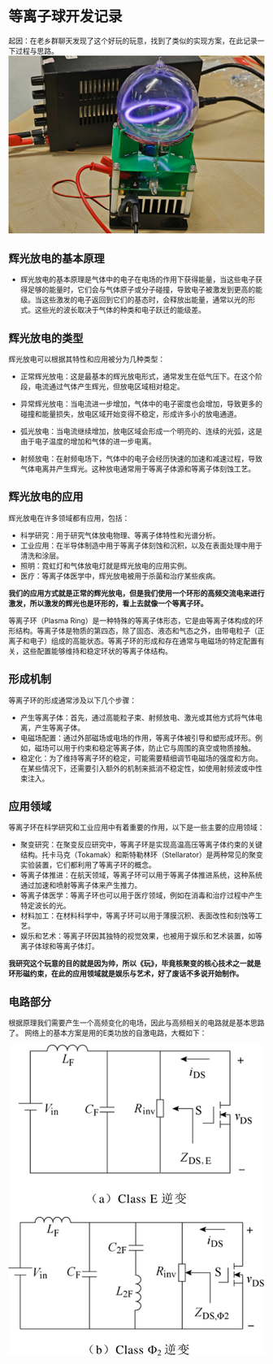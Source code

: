# 等离子球开发记录

起因：在老乡群聊天发现了这个好玩的玩意，找到了类似的实现方案，在此记录一下过程与思路。
![Alt text](pic\cover-1.jpg)

## 辉光放电的基本原理

- 辉光放电的基本原理是气体中的电子在电场的作用下获得能量，当这些电子获得足够的能量时，它们会与气体原子或分子碰撞，导致电子被激发到更高的能级。当这些激发的电子返回到它们的基态时，会释放出能量，通常以光的形式。这些光的波长取决于气体的种类和电子跃迁的能级差。

## 辉光放电的类型

辉光放电可以根据其特性和应用被分为几种类型：

- 正常辉光放电：这是最基本的辉光放电形式，通常发生在低气压下。在这个阶段，电流通过气体产生辉光，但放电区域相对稳定。

- 异常辉光放电：当电流进一步增加，气体中的电子密度也会增加，导致更多的碰撞和能量损失，放电区域开始变得不稳定，形成许多小的放电通道。

- 弧光放电：当电流继续增加，放电区域会形成一个明亮的、连续的光弧，这是由于电子温度的增加和气体的进一步电离。

- 射频放电：在射频电场下，气体中的电子会经历快速的加速和减速过程，导致气体电离并产生辉光。这种放电通常用于等离子体源和等离子体刻蚀工艺。

## 辉光放电的应用

辉光放电在许多领域都有应用，包括：

- 科学研究：用于研究气体放电物理、等离子体特性和光谱分析。
- 工业应用：在半导体制造中用于等离子体刻蚀和沉积，以及在表面处理中用于清洗和涂层。
- 照明：霓虹灯和气体放电灯就是辉光放电的应用实例。
- 医疗：等离子体医学中，辉光放电被用于杀菌和治疗某些疾病。

**我们的应用方式就是正常的辉光放电，但是我们使用一个环形的高频交流电来进行激发，所以激发的辉光也是环形的，看上去就像一个等离子环。**

等离子环（Plasma Ring）是一种特殊的等离子体形态，它是由等离子体构成的环形结构。等离子体是物质的第四态，除了固态、液态和气态之外，由带电粒子（正离子和电子）组成的高能状态。等离子环的形成和存在通常与电磁场的特定配置有关，这些配置能够维持和稳定环状的等离子体结构。

## 形成机制

等离子环的形成通常涉及以下几个步骤：

- 产生等离子体：首先，通过高能粒子束、射频放电、激光或其他方式将气体电离，产生等离子体。
- 电磁场配置：通过外部磁场或电场的作用，等离子体被引导和塑形成环形。例如，磁场可以用于约束和稳定等离子体，防止它与周围的真空或物质接触。
- 稳定化：为了维持等离子环的稳定，可能需要精细调节电磁场的强度和方向。在某些情况下，还需要引入额外的机制来抵消不稳定性，如使用射频波或中性束注入。

## 应用领域

等离子环在科学研究和工业应用中有着重要的作用，以下是一些主要的应用领域：

- 聚变研究：在聚变反应研究中，等离子环是实现高温高压等离子体约束的关键结构。托卡马克（Tokamak）和斯特勒林环（Stellarator）是两种常见的聚变实验装置，它们都利用了等离子环的概念。
- 等离子体推进：在航天领域，等离子环可以用于等离子体推进系统，这种系统通过加速和喷射等离子体来产生推力。
- 等离子体医学：等离子环也可以用于医疗领域，例如在消毒和治疗过程中产生特定波长的光。
- 材料加工：在材料科学中，等离子环可以用于薄膜沉积、表面改性和刻蚀等工艺。
- 娱乐和艺术：等离子环因其独特的视觉效果，也被用于娱乐和艺术装置，如等离子体球和等离子体灯。

**我研究这个玩意的目的就是因为帅，所以《玩》，毕竟核聚变的核心技术之一就是环形磁约束，在此的应用领域就是娱乐与艺术，好了废话不多说开始制作。**

## 电路部分

根据原理我们需要产生一个高频变化的电场，因此与高频相关的电路就是基本思路了。
网络上的基本方案是用的E类功放的自激电路，大概如下：

![Alt text](pic\61dd181898df9f6ff927fba2795a3a20.png)
